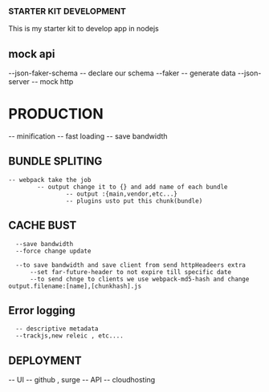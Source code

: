 ### STARTER KIT DEVELOPMENT

This is my starter kit to develop app in nodejs


## mock api
  --json-faker-schema -- declare our schema
  --faker      -- generate data
  --json-server -- mock http

# PRODUCTION

  -- minification
        -- fast loading
        -- save bandwidth

  ## BUNDLE SPLITING

    -- webpack take the job
            -- output change it to {} and add name of each bundle
                    -- output :{main,vendor,etc...}
                    -- plugins usto put this chunk(bundle)


  ## CACHE BUST
      --save bandwidth
      --force change update

      --to save bandwidth and save client from send httpHeadeers extra
          --set far-future-header to not expire till specific date
          --to send chnge to clients we use webpack-md5-hash and change output.filename:[name],[chunkhash].js

  ## Error logging
      -- descriptive metadata
      --trackjs,new releic , etc....


## DEPLOYMENT
  -- UI
      -- github , surge
  -- API
      -- cloudhosting
